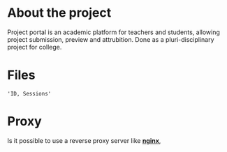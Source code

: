 
# About the project

Project portal is an academic platform for teachers and students, allowing project submission, preview and attrubition. Done as a pluri-disciplinary project for college.

# Files


`'ID, Sessions'`

# Proxy

Is it possible to use a reverse proxy server like **[nginx](https://www.digitalocean.com/community/tutorials/understanding-nginx-http-proxying-load-balancing-buffering-and-caching)**, 


